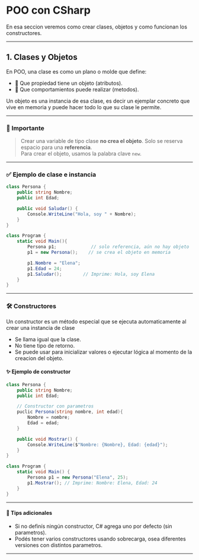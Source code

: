# POO con CSharp

En esa seccion veremos como crear clases, objetos y como funcionan los constructores.

---

## 1. Clases y Objetos

En POO, una clase es como un plano o molde que define:

- 🔶 Que propiedad tiene un objeto (atributos).
- 🔷 Que comportamientos puede realizar (metodos).

Un objeto es una instancia de esa clase, es decir un ejemplar concreto que vive en memoria y puede hacer todo lo que su clase le permite.

---

### 🧠 Importante

> Crear una variable de tipo clase **no crea el objeto**. Solo se reserva espacio para una **referencia**.  
> Para crear el objeto, usamos la palabra clave `new`.

---

### ✅ Ejemplo de clase e instancia

```csharp
class Persona {
    public string Nombre;
    public int Edad;

    public void Saludar() {
        Console.WriteLine("Hola, soy " + Nombre);
    }
}
```

```csharp
class Program {
    static void Main(){
        Persona p1;             // solo referencia, aún no hay objeto
        p1 = new Persona();    // se crea el objeto en memoria

        p1.Nombre = "Elena";
        p1.Edad = 24;
        p1.Saludar();        // Imprime: Hola, soy Elena
    }
}
```

---

### 🛠️ Constructores

Un constructor es un método especial que se ejecuta automaticamente al crear una instancia de clase

- Se llama igual que la clase.
- No tiene tipo de retorno.
- Se puede usar para inicializar valores o ejecutar lógica al momento de la creacion del objeto.

#### ✨ Ejemplo de constructor

```csharp
class Persona {
    public string Nombre;
    public int Edad;

    // Constructor con parametros
    puclic Persona(string nombre, int edad){
        Nombre = nombre;
        Edad = edad;
    }

    public void Mostrar() {
        Console.WriteLine($"Nombre: {Nombre}, Edad: {edad}");
    }
}
```

```csharp
class Program {
    static void Main() {
        Persona p1 = new Persona("Elena", 25);
        p1.Mostrar(); // Imprime: Nombre: Elena, Edad: 24
    }
}
```

---

#### 📌 Tips adicionales

- Si no definís ningún constructor, C# agrega uno por defecto (sin parametros).
- Podés tener varios constructores usando sobrecarga, osea diferentes versiones con distintos parametros.

---
